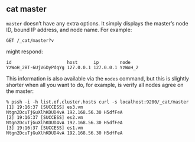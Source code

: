 ## cat master

`master` doesn’t have any extra options. It simply displays the master’s node ID, bound IP address, and node name. For example:
    
    
    GET /_cat/master?v

might respond:
    
    
    id                     host      ip        node
    YzWoH_2BT-6UjVGDyPdqYg 127.0.0.1 127.0.0.1 YzWoH_2

This information is also available via the `nodes` command, but this is slightly shorter when all you want to do, for example, is verify all nodes agree on the master:
    
    
    % pssh -i -h list.of.cluster.hosts curl -s localhost:9200/_cat/master
    [1] 19:16:37 [SUCCESS] es3.vm
    Ntgn2DcuTjGuXlhKDUD4vA 192.168.56.30 H5dfFeA
    [2] 19:16:37 [SUCCESS] es2.vm
    Ntgn2DcuTjGuXlhKDUD4vA 192.168.56.30 H5dfFeA
    [3] 19:16:37 [SUCCESS] es1.vm
    Ntgn2DcuTjGuXlhKDUD4vA 192.168.56.30 H5dfFeA
